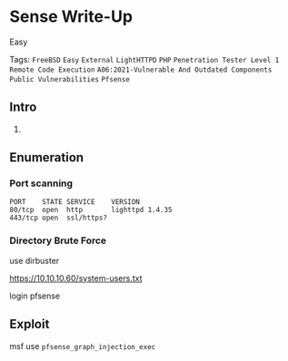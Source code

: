 # Sense Write-Up

Easy

Tags:
`FreeBSD`
`Easy`
`External`
`LightHTTPD`
`PHP`
`Penetration Tester Level 1`
`Remote Code Execution`
`A06:2021-Vulnerable And Outdated Components`
`Public Vulnerabilities`
`Pfsense`


## Intro

1. 

## Enumeration

### Port scanning

```
PORT    STATE SERVICE    VERSION
80/tcp  open  http       lighttpd 1.4.35
443/tcp open  ssl/https?
```

### Directory Brute Force

use dirbuster

https://10.10.10.60/system-users.txt

login pfsense

## Exploit

msf use `pfsense_graph_injection_exec`